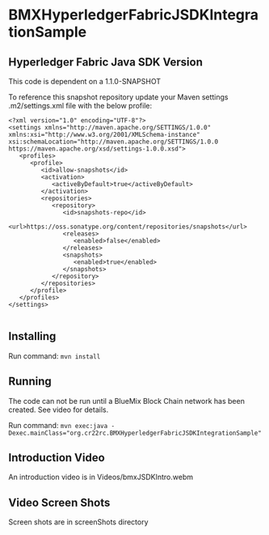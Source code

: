 # BMXHyperledgerFabricJSDKIntegrationSample

## Hyperledger Fabric Java SDK  Version
 This code is dependent on a 1.1.0-SNAPSHOT
 
 To reference this snapshot repository update your Maven settings .m2/settings.xml file with the below profile:
 
 
 ```
 <?xml version="1.0" encoding="UTF-8"?>
 <settings xmlns="http://maven.apache.org/SETTINGS/1.0.0" xmlns:xsi="http://www.w3.org/2001/XMLSchema-instance" xsi:schemaLocation="http://maven.apache.org/SETTINGS/1.0.0                           https://maven.apache.org/xsd/settings-1.0.0.xsd">
    <profiles>
       <profile>
          <id>allow-snapshots</id>
          <activation>
             <activeByDefault>true</activeByDefault>
          </activation>
          <repositories>
             <repository>
                <id>snapshots-repo</id>
                <url>https://oss.sonatype.org/content/repositories/snapshots</url>
                <releases>
                   <enabled>false</enabled>
                </releases>
                <snapshots>
                   <enabled>true</enabled>
                </snapshots>
             </repository>
          </repositories>
       </profile>
    </profiles>
 </settings>


```

## Installing
 Run command:
  ```mvn install```
 
## Running

The code can not be run until a BlueMix Block Chain network has been created.  See video for details. 

Run command: 
```mvn exec:java -Dexec.mainClass="org.cr22rc.BMXHyperledgerFabricJSDKIntegrationSample"```

## Introduction Video
An introduction video is in Videos/bmxJSDKIntro.webm

## Video Screen Shots
Screen shots are in screenShots directory